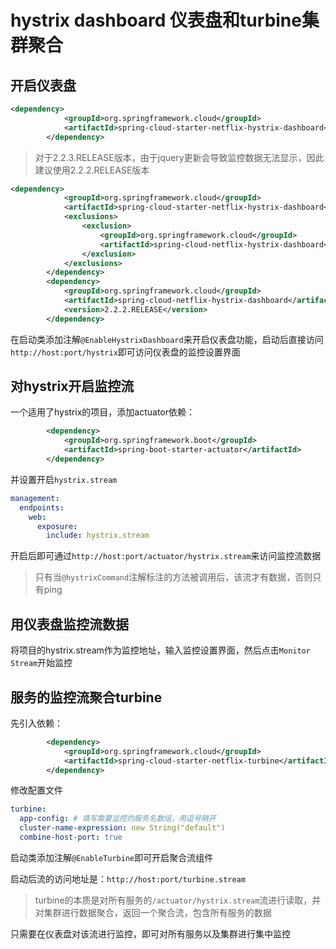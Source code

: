 # hystrix dashboard 仪表盘和turbine集群聚合

## 开启仪表盘

```xml
<dependency>
            <groupId>org.springframework.cloud</groupId>
            <artifactId>spring-cloud-starter-netflix-hystrix-dashboard</artifactId>
        </dependency>
```

> 对于2.2.3.RELEASE版本，由于jquery更新会导致监控数据无法显示，因此建议使用2.2.2.RELEASE版本

```xml
<dependency>
            <groupId>org.springframework.cloud</groupId>
            <artifactId>spring-cloud-starter-netflix-hystrix-dashboard</artifactId>
            <exclusions>
                <exclusion>
                    <groupId>org.springframework.cloud</groupId>
                    <artifactId>spring-cloud-netflix-hystrix-dashboard</artifactId>
                </exclusion>
            </exclusions>
        </dependency>
        <dependency>
            <groupId>org.springframework.cloud</groupId>
            <artifactId>spring-cloud-netflix-hystrix-dashboard</artifactId>
            <version>2.2.2.RELEASE</version>
        </dependency>
```

在启动类添加注解`@EnableHystrixDashboard`来开启仪表盘功能，启动后直接访问`http://host:port/hystrix`即可访问仪表盘的监控设置界面

## 对hystrix开启监控流

一个适用了hystrix的项目，添加actuator依赖：

```xml
        <dependency>
            <groupId>org.springframework.boot</groupId>
            <artifactId>spring-boot-starter-actuator</artifactId>
        </dependency>
```

并设置开启`hystrix.stream` 

```yaml
management:
  endpoints:
    web:
      exposure:
        include: hystrix.stream
```

开启后即可通过`http://host:port/actuator/hystrix.stream`来访问监控流数据
> 只有当`@hystrixCommand`注解标注的方法被调用后，该流才有数据，否则只有ping

## 用仪表盘监控流数据

将项目的hystrix.stream作为监控地址，输入监控设置界面，然后点击`Monitor Stream`开始监控

## 服务的监控流聚合turbine

先引入依赖：

```xml
        <dependency>
            <groupId>org.springframework.cloud</groupId>
            <artifactId>spring-cloud-starter-netflix-turbine</artifactId>
        </dependency>
```

修改配置文件

```yaml
turbine:
  app-config: # 填写需要监控的服务名数组，用逗号隔开
  cluster-name-expression: new String("default")
  combine-host-port: true
```

启动类添加注解`@EnableTurbine`即可开启聚合流组件

启动后流的访问地址是：`http://host:port/turbine.stream`

> turbine的本质是对所有服务的`/actuator/hystrix.stream`流进行读取，并对集群进行数据聚合，返回一个聚合流，包含所有服务的数据

只需要在仪表盘对该流进行监控，即可对所有服务以及集群进行集中监控